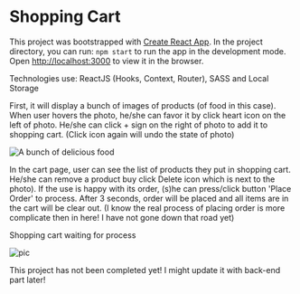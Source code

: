 # Shopping Cart 

This project was bootstrapped with [Create React App](https://github.com/facebook/create-react-app). In the project directory, you can run: `npm start` to run the app in the development mode. Open [http://localhost:3000](http://localhost:3000) to view it in the browser.

Technologies use: ReactJS (Hooks, Context, Router), SASS and Local Storage

First, it will display a bunch of images of products (of food in this case). When user hovers the photo, he/she can favor it by click heart icon on the left of photo. He/she can click + sign on the right of photo to add it to shopping cart. (Click icon  again will undo the state of photo)

![A bunch of delicious food](https://i.ibb.co/10rcmV6/cart1.jpg)

In the cart page, user can see the list of products they put in shopping cart. He/she can remove a product buy click Delete icon which is next to the photo). If the use is happy with its order, (s)he can press/click button 'Place Order' to process. After 3 seconds, order will be placed and all items are in the cart will be clear out. (I know the real process of placing order is more complicate then in here! I have not gone down that road yet)

Shopping cart waiting for process

![pic](https://i.ibb.co/F8rJ0mC/04.jpg)

This project has not been completed yet! I might update it with back-end part later!
